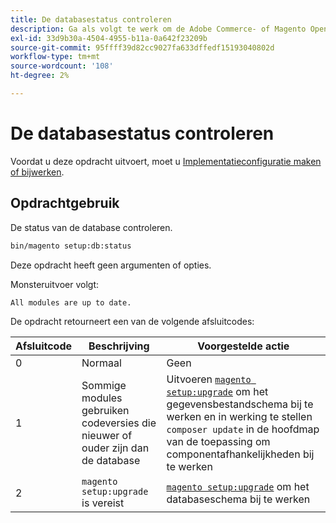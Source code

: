 ```yaml
---
title: De databasestatus controleren
description: Ga als volgt te werk om de Adobe Commerce- of Magento Open Source-databasestatus te controleren.
exl-id: 33d9b30a-4504-4955-b11a-0a642f23209b
source-git-commit: 95ffff39d82cc9027fa633dffedf15193040802d
workflow-type: tm+mt
source-wordcount: '108'
ht-degree: 2%

---
```


# De databasestatus controleren

Voordat u deze opdracht uitvoert, moet u [Implementatieconfiguratie maken of bijwerken](deployment.md).

## Opdrachtgebruik

De status van de database controleren.

```bash
bin/magento setup:db:status
```

Deze opdracht heeft geen argumenten of opties.

Monsteruitvoer volgt:

```terminal
All modules are up to date.
```

De opdracht retourneert een van de volgende afsluitcodes:

| Afsluitcode | Beschrijving | Voorgestelde actie |
|--------------|--------------|---------------|
| 0 | Normaal | Geen |
| 1 | Sommige modules gebruiken codeversies die nieuwer of ouder zijn dan de database | Uitvoeren [`magento setup:upgrade`](database-upgrade.md) om het gegevensbestandschema bij te werken en in werking te stellen `composer update` in de hoofdmap van de toepassing om componentafhankelijkheden bij te werken |
| 2 | `magento setup:upgrade` is vereist | [`magento setup:upgrade`](database-upgrade.md) om het databaseschema bij te werken |
